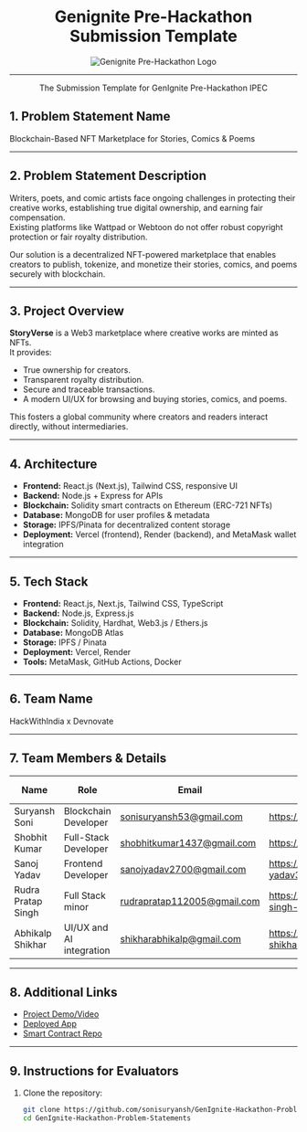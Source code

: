 <div align="center">

# Genignite Pre-Hackathon Submission Template 

<img src="assets/logo/f58664d6c437.jpg" alt="Genignite Pre-Hackathon Logo"/>

<br/>

---

The Submission Template for GenIgnite Pre-Hackathon IPEC

</div>

## 1. Problem Statement Name

Blockchain-Based NFT Marketplace for Stories, Comics & Poems

---

## 2. Problem Statement Description

Writers, poets, and comic artists face ongoing challenges in protecting their creative works, establishing true digital ownership, and earning fair compensation.  
Existing platforms like Wattpad or Webtoon do not offer robust copyright protection or fair royalty distribution.  

Our solution is a decentralized NFT-powered marketplace that enables creators to publish, tokenize, and monetize their stories, comics, and poems securely with blockchain.

---

## 3. Project Overview

**StoryVerse** is a Web3 marketplace where creative works are minted as NFTs.  
It provides:  
- True ownership for creators.  
- Transparent royalty distribution.  
- Secure and traceable transactions.  
- A modern UI/UX for browsing and buying stories, comics, and poems.  

This fosters a global community where creators and readers interact directly, without intermediaries.

---

## 4. Architecture

- **Frontend:** React.js (Next.js), Tailwind CSS, responsive UI  
- **Backend:** Node.js + Express for APIs  
- **Blockchain:** Solidity smart contracts on Ethereum (ERC-721 NFTs)  
- **Database:** MongoDB for user profiles & metadata  
- **Storage:** IPFS/Pinata for decentralized content storage  
- **Deployment:** Vercel (frontend), Render (backend), and MetaMask wallet integration  

---

## 5. Tech Stack

- **Frontend:** React.js, Next.js, Tailwind CSS, TypeScript  
- **Backend:** Node.js, Express.js  
- **Blockchain:** Solidity, Hardhat, Web3.js / Ethers.js  
- **Database:** MongoDB Atlas  
- **Storage:** IPFS / Pinata  
- **Deployment:** Vercel, Render  
- **Tools:** MetaMask, GitHub Actions, Docker  

---

## 6. Team Name

HackWithIndia x Devnovate

---

## 7. Team Members & Details

| Name              | Role                     | Email                       | LinkedIn | College Name |
|-------------------|--------------------------|-----------------------------|----------|--------------|
| Suryansh Soni     | Blockchain Developer     | sonisuryansh53@gmail.com    | https://www.linkedin.com/in/sonisuryansh/ | BBD University |
| Shobhit Kumar     | Full-Stack Developer     | shobhitkumar1437@gmail.com  | https://www.linkedin.com/in/kumarshobhit1/| BBD University |
| Sanoj Yadav       | Frontend Developer       | sanojyadav2700@gmail.com    | https://www.linkedin.com/in/sanoj-yadav3356| BBD University |
| Rudra Pratap Singh| Full Stack minor         | rudrapratap112005@gmail.com | https://www.linkedin.com/in/rudra-pratap-singh-52bab1288/| BBD University |
| Abhikalp Shikhar  | UI/UX and AI integration | shikharabhikalp@gmail.com   | https://www.linkedin.com/in/abhikalp-shikhar-a093b4294/ | BBD Univeersity |

---

## 8. Additional Links

- [Project Demo/Video](https://drive.google.com/file/d/1xB8suNrtIJZEeedMEo8ZOCzdLXdF1ukZ/view?usp=drive_link)
- [Deployed App](https://epicmint.vercel.app/)
- [Smart Contract Repo](https://epicmint.vercel.app/contract)

---

## 9. Instructions for Evaluators

1. Clone the repository:  
   ```bash
   git clone https://github.com/sonisuryansh/GenIgnite-Hackathon-Problem-Statements.git
   cd GenIgnite-Hackathon-Problem-Statements
